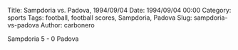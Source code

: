 Title: Sampdoria vs. Padova, 1994/09/04
Date: 1994/09/04 00:00
Category: sports
Tags: football, football scores, Sampdoria, Padova
Slug: sampdoria-vs-padova
Author: carbonero


Sampdoria 5 - 0 Padova
